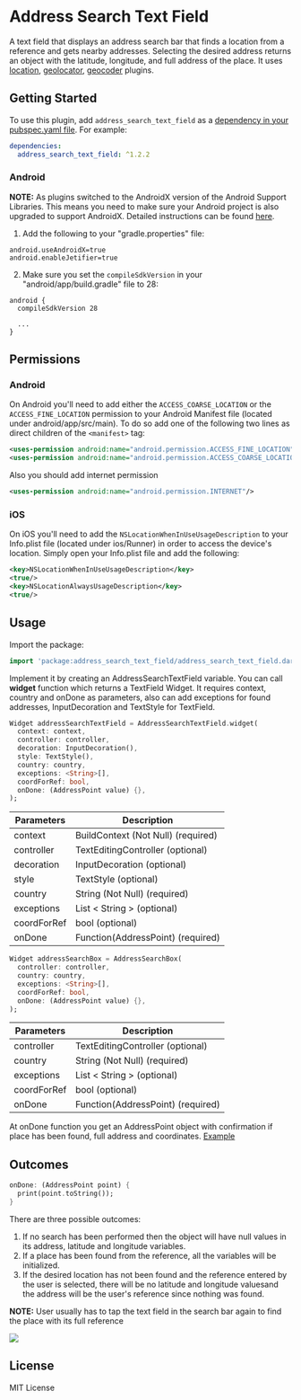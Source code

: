 # Address Search Text Field

A text field that displays an address search bar that finds a location from a reference and gets nearby addresses. Selecting the desired address returns an object with the latitude, longitude, and full address of the place.
It uses [location](https://pub.dev/packages/location), [geolocator](https://pub.dev/packages/geolocator), [geocoder](https://pub.dev/packages/geocoder) plugins.

## Getting Started

To use this plugin, add `address_search_text_field` as a [dependency in your pubspec.yaml file](https://flutter.io/platform-plugins/). For example:

```yaml
dependencies:
  address_search_text_field: ^1.2.2
```

### Android

**NOTE:** As plugins switched to the AndroidX version of the Android Support Libraries. This means you need to make sure your Android project is also upgraded to support AndroidX. Detailed instructions can be found [here](https://flutter.dev/docs/development/packages-and-plugins/androidx-compatibility).

1. Add the following to your "gradle.properties" file:

```
android.useAndroidX=true
android.enableJetifier=true
```
2. Make sure you set the `compileSdkVersion` in your "android/app/build.gradle" file to 28:

```
android {
  compileSdkVersion 28

  ...
}
```

## Permissions

### Android

On Android you'll need to add either the `ACCESS_COARSE_LOCATION` or the `ACCESS_FINE_LOCATION` permission to your Android Manifest file (located under android/app/src/main). To do so add one of the following two lines as direct children of the `<manifest>` tag:

``` xml
<uses-permission android:name="android.permission.ACCESS_FINE_LOCATION" />
<uses-permission android:name="android.permission.ACCESS_COARSE_LOCATION" />
```
Also you should add internet permission
``` xml
<uses-permission android:name="android.permission.INTERNET"/>
```

### iOS

On iOS you'll need to add the `NSLocationWhenInUseUsageDescription` to your Info.plist file (located under ios/Runner) in order to access the device's location. Simply open your Info.plist file and add the following:

``` xml
<key>NSLocationWhenInUseUsageDescription</key>
<true/>
<key>NSLocationAlwaysUsageDescription</key>
<true/>
```

## Usage

Import the package:
```dart
import 'package:address_search_text_field/address_search_text_field.dart';
```
Implement it by creating an AddressSearchTextField variable. You can call **widget** function which returns a TextField Widget. It requires context, country and onDone as parameters, also can add exceptions for found addresses, InputDecoration and TextStyle for TextField.

```dart
Widget addressSearchTextField = AddressSearchTextField.widget(
  context: context,
  controller: controller,
  decoration: InputDecoration(),
  style: TextStyle(),
  country: country,
  exceptions: <String>[],
  coordForRef: bool,
  onDone: (AddressPoint value) {},
);
```

| Parameters | Description |
|------------|-------------|
| context | BuildContext (Not Null) (required) |
| controller | TextEditingController (optional)
| decoration | InputDecoration (optional)|
| style | TextStyle (optional) |
| country | String (Not Null) (required) |
| exceptions | List < String > (optional)|
| coordForRef | bool (optional) |
| onDone | Function(AddressPoint) (required) |

```dart
Widget addressSearchBox = AddressSearchBox(
  controller: controller,
  country: country,
  exceptions: <String>[],
  coordForRef: bool,
  onDone: (AddressPoint value) {},
);
```

| Parameters | Description |
|------------|-------------|
| controller | TextEditingController (optional)
| country | String (Not Null) (required) |
| exceptions | List < String > (optional)|
| coordForRef | bool (optional) |
| onDone | Function(AddressPoint) (required) |

At onDone function you get an AddressPoint object with confirmation if place has been found, full address and coordinates. [Example](https://pub.dev/packages/address_search_text_field#-example-tab-)

## Outcomes

```dart
onDone: (AddressPoint point) {
  print(point.toString());
}
```

There are three possible outcomes:
1. If no search has been performed then the object will have null values ​​in its address, latitude and longitude variables.
2. If a place has been found from the reference, all the variables will be initialized.
3. If the desired location has not been found and the reference entered by the user is selected, there will be no latitude and longitude values ​​and the address will be the user's reference since nothing was found.

**NOTE:** User usually has to tap the text field in the search bar again to find the place with its full reference

![](https://raw.githubusercontent.com/JosLuna98/address_search_text_field/master/screenshot/untitled.gif)


##  License

MIT License
